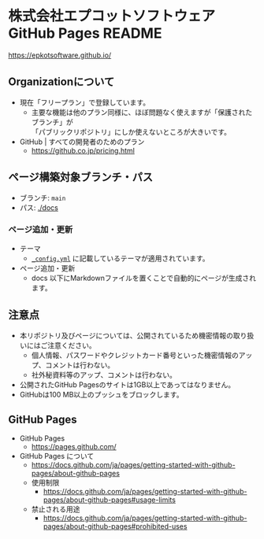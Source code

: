 # 株式会社エプコットソフトウェア GitHub Pages README

<https://epkotsoftware.github.io/>

## Organizationについて

- 現在「フリープラン」で登録しています。
  - 主要な機能は他のプラン同様に、ほぼ問題なく使えますが「保護されたブランチ」が  
    「パブリックリポジトリ」にしか使えないところが大きいです。
- GitHub | すべての開発者のためのプラン
  - <https://github.co.jp/pricing.html>

## ページ構築対象ブランチ・パス

- ブランチ: `main`
- パス: [./docs](./docs)

### ページ追加・更新

- テーマ
  - [`_config.yml`](./docs/_config.yml) に記載しているテーマが適用されています。
- ページ追加・更新
  - docs 以下にMarkdownファイルを置くことで自動的にページが生成されます。

## 注意点

- 本リポジトリ及びページについては、公開されているため機密情報の取り扱いにはご注意ください。
  - 個人情報、パスワードやクレジットカード番号といった機密情報のアップ、コメントは行わない。
  - 社外秘資料等のアップ、コメントは行わない。
- 公開されたGitHub Pagesのサイトは1GB以上であってはなりません。
- GitHubは100 MB以上のプッシュをブロックします。

## GitHub Pages

- GitHub Pages
  - <https://pages.github.com/>
- GitHub Pages について
  - <https://docs.github.com/ja/pages/getting-started-with-github-pages/about-github-pages>
  - 使用制限
    - <https://docs.github.com/ja/pages/getting-started-with-github-pages/about-github-pages#usage-limits>
  - 禁止される用途
    - <https://docs.github.com/ja/pages/getting-started-with-github-pages/about-github-pages#prohibited-uses>
